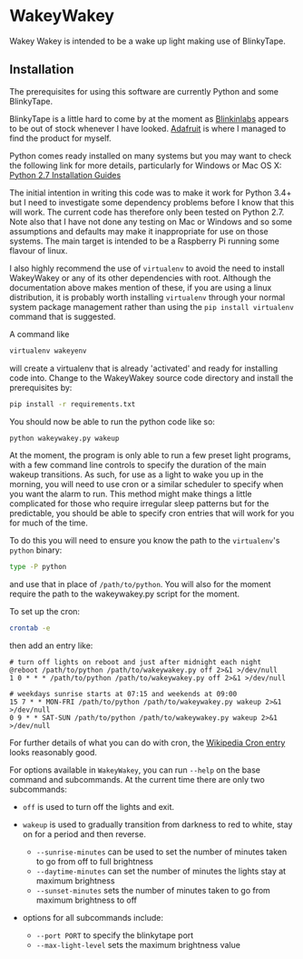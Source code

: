 # WakeyWakey
Wakey Wakey is intended to be a wake up light making use of BlinkyTape.

## Installation

The prerequisites for using this software are currently Python and some BlinkyTape.

BlinkyTape is a little hard to come by at the moment as [Blinkinlabs](http://blinkinlabs.com/) appears to be out of
stock whenever I have looked. [Adafruit](https://www.adafruit.com/products/1605) is where I managed to find the product
for myself.

Python comes ready installed on many systems but you may want to check the following link for more details,
particularly for Windows or Mac OS X:
[Python 2.7 Installation Guides](http://docs.python-guide.org/en/latest/starting/installation/)

The initial intention in writing this code was to make it work for Python 3.4+ but I need to investigate some
dependency problems before I know that this will work. The current code has therefore only been tested on Python 2.7.
Note also that I have not done any testing on Mac or Windows and so some assumptions and defaults may make it
inappropriate for use on those systems. The main target is intended to be a Raspberry Pi running some flavour of linux.

I also highly recommend the use of `virtualenv` to avoid the need to install WakeyWakey or any of its other
dependencies with root. Although the documentation above makes mention of these, if you are using a linux distribution,
it is probably worth installing `virtualenv` through your normal system package management rather than using the
`pip install virtualenv` command that is suggested.

A command like

```bash
virtualenv wakeyenv
```

will create a virtualenv that is already 'activated' and ready for installing code into. Change to the WakeyWakey
source code directory and install the prerequisites by:

```bash
pip install -r requirements.txt
```

You should now be able to run the python code like so:

```bash
python wakeywakey.py wakeup
```

At the moment, the program is only able to run a few preset light programs, with a few command line controls to specify
the duration of the main wakeup transitions. As such, for use as a light to wake you up in the morning, you will need 
to use cron or a similar scheduler to specify when you want the alarm to run. This method might make things a little 
complicated for those who require irregular sleep patterns but for the predictable, you should be able to specify cron 
entries that will work for you for much of the time.

To do this you will need to ensure you know the path to the `virtualenv`'s `python` binary:

```bash
type -P python
```

and use that in place of `/path/to/python`. You will also for the moment require the path to the wakeywakey.py script for the moment.

To set up the cron:

```bash
crontab -e
```

then add an entry like:

```
# turn off lights on reboot and just after midnight each night
@reboot /path/to/python /path/to/wakeywakey.py off 2>&1 >/dev/null
1 0 * * * /path/to/python /path/to/wakeywakey.py off 2>&1 >/dev/null

# weekdays sunrise starts at 07:15 and weekends at 09:00
15 7 * * MON-FRI /path/to/python /path/to/wakeywakey.py wakeup 2>&1 >/dev/null
0 9 * * SAT-SUN /path/to/python /path/to/wakeywakey.py wakeup 2>&1 >/dev/null

```

For further details of what you can do with cron, the [Wikipedia Cron entry](https://en.wikipedia.org/wiki/Cron) looks 
reasonably good.

For options available in `WakeyWakey`, you can run `--help` on the base command and subcommands. At the current time 
there are only two subcommands:

 - `off` is used to turn off the lights and exit.
 - `wakeup` is used to gradually transition from darkness to red to white, stay on for a period and then reverse.
   - `--sunrise-minutes` can be used to set the number of minutes taken to go from off to full brightness
   - `--daytime-minutes` can set the number of minutes the lights stay at maximum brightness
   - `--sunset-minutes` sets the number of minutes taken to go from maximum brightness to off

 - options for all subcommands include:
   - `--port PORT` to specify the blinkytape port
   - `--max-light-level` sets the maximum brightness value
